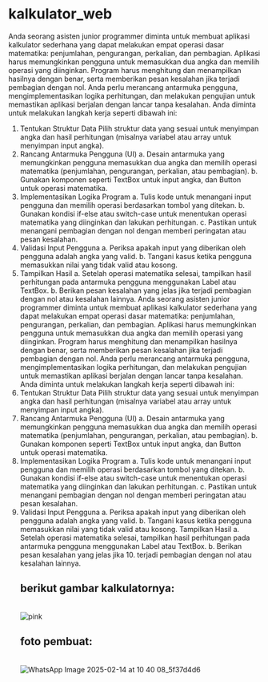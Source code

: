 # kalkulator_web 
Anda seorang asisten junior programmer diminta untuk membuat aplikasi kalkulator sederhana yang dapat melakukan empat operasi dasar matematika: penjumlahan, pengurangan, perkalian, dan pembagian. Aplikasi harus memungkinkan pengguna untuk memasukkan dua angka dan memilih operasi yang diinginkan. Program harus menghitung dan menampilkan hasilnya dengan benar, serta memberikan pesan kesalahan jika terjadi pembagian dengan nol. Anda perlu merancang antarmuka pengguna, mengimplementasikan logika perhitungan, dan melakukan pengujian untuk memastikan aplikasi berjalan dengan lancar tanpa kesalahan. Anda diminta untuk melakukan langkah kerja seperti dibawah ini:

1.  Tentukan Struktur Data Pilih struktur data yang sesuai untuk menyimpan angka dan hasil perhitungan (misalnya variabel atau array untuk menyimpan input angka).
2.  Rancang Antarmuka Pengguna (UI) a. Desain antarmuka yang memungkinkan pengguna memasukkan dua angka dan memilih operasi matematika (penjumlahan, pengurangan, perkalian, atau 
    pembagian). b. Gunakan komponen seperti TextBox untuk input angka, dan Button untuk operasi matematika.
3.  Implementasikan Logika Program a. Tulis kode untuk menangani input pengguna dan memilih operasi berdasarkan tombol yang ditekan. b. Gunakan kondisi if-else atau switch-case untuk 
    menentukan operasi matematika yang diinginkan dan lakukan perhitungan. c. Pastikan untuk menangani pembagian dengan nol dengan memberi peringatan atau pesan kesalahan.
4.  Validasi Input Pengguna a. Periksa apakah input yang diberikan oleh pengguna adalah angka yang valid. b. Tangani kasus ketika pengguna memasukkan nilai yang tidak valid atau kosong.
5.  Tampilkan Hasil a. Setelah operasi matematika selesai, tampilkan hasil perhitungan pada antarmuka pengguna menggunakan Label atau TextBox. b. Berikan pesan kesalahan yang jelas jika 
    terjadi pembagian dengan nol atau kesalahan lainnya. Anda seorang asisten junior programmer diminta untuk membuat aplikasi kalkulator sederhana yang dapat melakukan empat operasi 
    dasar matematika: penjumlahan, pengurangan, perkalian, dan pembagian. Aplikasi harus memungkinkan pengguna untuk memasukkan dua angka dan memilih operasi yang diinginkan. Program 
    harus menghitung dan menampilkan hasilnya dengan benar, serta memberikan pesan kesalahan jika terjadi pembagian dengan nol. Anda perlu merancang antarmuka pengguna, 
    mengimplementasikan logika perhitungan, dan melakukan pengujian untuk memastikan aplikasi berjalan dengan lancar tanpa kesalahan. Anda diminta untuk melakukan langkah kerja seperti 
    dibawah ini:
6.  Tentukan Struktur Data Pilih struktur data yang sesuai untuk menyimpan angka dan hasil perhitungan (misalnya variabel atau array untuk menyimpan input angka).
7.  Rancang Antarmuka Pengguna (UI) a. Desain antarmuka yang memungkinkan pengguna memasukkan dua angka dan memilih operasi matematika (penjumlahan, pengurangan, perkalian, atau 
    pembagian). b. Gunakan komponen seperti TextBox untuk input angka, dan Button untuk operasi matematika.
8.  Implementasikan Logika Program a. Tulis kode untuk menangani input pengguna dan memilih operasi berdasarkan tombol yang ditekan. b. Gunakan kondisi if-else atau switch-case untuk 
    menentukan operasi matematika yang diinginkan dan lakukan perhitungan. c. Pastikan untuk menangani pembagian dengan nol dengan memberi peringatan atau pesan kesalahan.
9.  Validasi Input Pengguna a. Periksa apakah input yang diberikan oleh pengguna adalah angka yang valid. b. Tangani kasus ketika pengguna memasukkan nilai yang tidak valid atau kosong.
    Tampilkan Hasil a. Setelah operasi matematika selesai, tampilkan hasil perhitungan pada antarmuka pengguna menggunakan Label atau TextBox. b. Berikan pesan kesalahan yang jelas jika 10. terjadi pembagian dengan nol atau kesalahan lainnya.
    <br><h2>berikut gambar kalkulatornya:</h2></br>
    ![pink](https://github.com/user-attachments/assets/f6f43384-3b70-44c9-a1a5-bfa75de8a985)
    <br><h2>foto pembuat:</h2></br>
    ![WhatsApp Image 2025-02-14 at 10 40 08_5f37d4d6](https://github.com/user-attachments/assets/152bc16c-0afa-4b2e-802e-43bdb87b4fbe)

